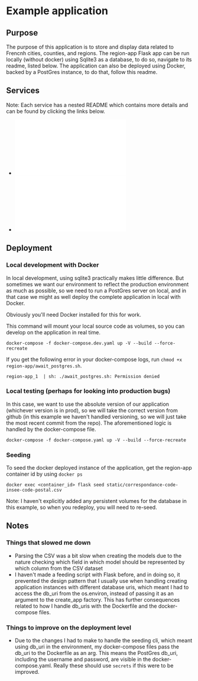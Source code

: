 # Example application
## Purpose
The purpose of this application is to store and display data related to Frencnh cities, counties, and regions.
The region-app Flask app can be run locally (without docker) using Sqlite3 as a database, to do so, navigate to its readme, listed below. The application can also be deployed using Docker, backed by a PostGres instance, to do that, follow this readme.

## Services
Note: Each service has a nested README which contains more details and can be found by clicking the links below.
- ![Region-App](region-app/README.md)
- ![PostGres](postgres/README.md)

## Deployment
### Local development with Docker
In local development, using sqlite3 practically makes little difference. But sometimes we want our environment to reflect the production environment as much as possible, so we need to run a PostGres server on local, and in that case we might as well deploy the complete application in local with Docker.

Obviously you'll need Docker installed for this for work.

This command will mount your local source code as volumes, so you can develop on the application in real time.
```
docker-compose -f docker-compose.dev.yaml up -V --build --force-recreate
```
If you get the following error in your docker-compose logs, run `chmod +x region-app/await_postgres.sh`.
```
region-app_1  | sh: ./await_postgres.sh: Permission denied
```

### Local testing (perhaps for looking into production bugs)
In this case, we want to use the absolute version of our application (whichever version is in prod), so we will take the correct version from github (in this example we haven't handled versioning, so we will just take the most recent commit from the repo). The aforementioned logic is handled by the docker-compose file.
```
docker-compose -f docker-compose.yaml up -V --build --force-recreate
```

### Seeding
To seed the docker deployed instance of the application, get the region-app container id by using `docker ps`
```
docker exec <container_id> flask seed static/correspondance-code-insee-code-postal.csv
```
Note: I haven't explicitly added any persistent volumes for the database in this example, so when you redeploy, you will need to re-seed.

## Notes
### Things that slowed me down
- Parsing the CSV was a bit slow when creating the models due to the nature checking which field in which model should be represented by which column from the CSV dataset
- I haven't made a feeding script with Flask before, and in doing so, it prevented the design pattern that I usually use when handling creating application instances with different database uris, which meant I had to access the db_uri from the os.environ, instead of passing it as an argument to the create_app factory. This has further consequences related to how I handle db_uris with the Dockerfile and the docker-compose files.

### Things to improve on the deployment level
- Due to the changes I had to make to handle the seeding cli, which meant using db_uri in the environment, my docker-compose files pass the db_uri to the Dockerfile as an arg. This means the PostGres db_uri, including the username and password, are visible in the docker-compose.yaml. Really these should use `secrets` if this were to be improved.
